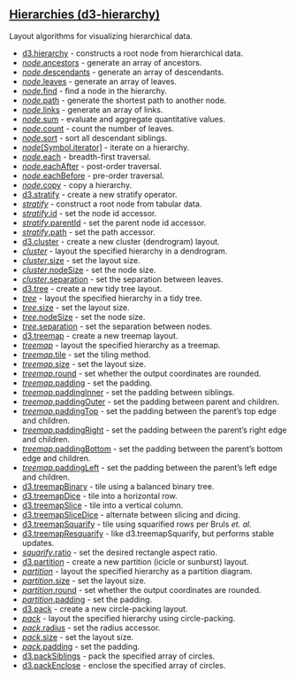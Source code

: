 ## [Hierarchies (d3-hierarchy)](https://github.com/d3/d3-hierarchy/tree/v3.1.2)

Layout algorithms for visualizing hierarchical data.

- [d3.hierarchy](https://github.com/d3/d3-hierarchy/blob/v3.1.2/README.md#hierarchy) - constructs a root node from hierarchical data.
- [_node_.ancestors](https://github.com/d3/d3-hierarchy/blob/v3.1.2/README.md#node_ancestors) - generate an array of ancestors.
- [_node_.descendants](https://github.com/d3/d3-hierarchy/blob/v3.1.2/README.md#node_descendants) - generate an array of descendants.
- [_node_.leaves](https://github.com/d3/d3-hierarchy/blob/v3.1.2/README.md#node_leaves) - generate an array of leaves.
- [_node_.find](https://github.com/d3/d3-hierarchy/blob/v3.1.2/README.md#node_find) - find a node in the hierarchy.
- [_node_.path](https://github.com/d3/d3-hierarchy/blob/v3.1.2/README.md#node_path) - generate the shortest path to another node.
- [_node_.links](https://github.com/d3/d3-hierarchy/blob/v3.1.2/README.md#node_links) - generate an array of links.
- [_node_.sum](https://github.com/d3/d3-hierarchy/blob/v3.1.2/README.md#node_sum) - evaluate and aggregate quantitative values.
- [_node_.count](https://github.com/d3/d3-hierarchy/blob/v3.1.2/README.md#node_count) - count the number of leaves.
- [_node_.sort](https://github.com/d3/d3-hierarchy/blob/v3.1.2/README.md#node_sort) - sort all descendant siblings.
- [_node_[Symbol.iterator]](https://github.com/d3/d3-hierarchy/blob/v3.1.2/README.md#node_iterator) - iterate on a hierarchy.
- [_node_.each](https://github.com/d3/d3-hierarchy/blob/v3.1.2/README.md#node_each) - breadth-first traversal.
- [_node_.eachAfter](https://github.com/d3/d3-hierarchy/blob/v3.1.2/README.md#node_eachAfter) - post-order traversal.
- [_node_.eachBefore](https://github.com/d3/d3-hierarchy/blob/v3.1.2/README.md#node_eachBefore) - pre-order traversal.
- [_node_.copy](https://github.com/d3/d3-hierarchy/blob/v3.1.2/README.md#node_copy) - copy a hierarchy.
- [d3.stratify](https://github.com/d3/d3-hierarchy/blob/v3.1.2/README.md#stratify) - create a new stratify operator.
- [_stratify_](https://github.com/d3/d3-hierarchy/blob/v3.1.2/README.md#_stratify) - construct a root node from tabular data.
- [_stratify_.id](https://github.com/d3/d3-hierarchy/blob/v3.1.2/README.md#stratify_id) - set the node id accessor.
- [_stratify_.parentId](https://github.com/d3/d3-hierarchy/blob/v3.1.2/README.md#stratify_parentId) - set the parent node id accessor.
- [_stratify_.path](https://github.com/d3/d3-hierarchy/blob/v3.1.2/README.md#stratify_path) - set the path accessor.
- [d3.cluster](https://github.com/d3/d3-hierarchy/blob/v3.1.2/README.md#cluster) - create a new cluster (dendrogram) layout.
- [_cluster_](https://github.com/d3/d3-hierarchy/blob/v3.1.2/README.md#_cluster) - layout the specified hierarchy in a dendrogram.
- [_cluster_.size](https://github.com/d3/d3-hierarchy/blob/v3.1.2/README.md#cluster_size) - set the layout size.
- [_cluster_.nodeSize](https://github.com/d3/d3-hierarchy/blob/v3.1.2/README.md#cluster_nodeSize) - set the node size.
- [_cluster_.separation](https://github.com/d3/d3-hierarchy/blob/v3.1.2/README.md#cluster_separation) - set the separation between leaves.
- [d3.tree](https://github.com/d3/d3-hierarchy/blob/v3.1.2/README.md#tree) - create a new tidy tree layout.
- [_tree_](https://github.com/d3/d3-hierarchy/blob/v3.1.2/README.md#_tree) - layout the specified hierarchy in a tidy tree.
- [_tree_.size](https://github.com/d3/d3-hierarchy/blob/v3.1.2/README.md#tree_size) - set the layout size.
- [_tree_.nodeSize](https://github.com/d3/d3-hierarchy/blob/v3.1.2/README.md#tree_nodeSize) - set the node size.
- [_tree_.separation](https://github.com/d3/d3-hierarchy/blob/v3.1.2/README.md#tree_separation) - set the separation between nodes.
- [d3.treemap](https://github.com/d3/d3-hierarchy/blob/v3.1.2/README.md#treemap) - create a new treemap layout.
- [_treemap_](https://github.com/d3/d3-hierarchy/blob/v3.1.2/README.md#_treemap) - layout the specified hierarchy as a treemap.
- [_treemap_.tile](https://github.com/d3/d3-hierarchy/blob/v3.1.2/README.md#treemap_tile) - set the tiling method.
- [_treemap_.size](https://github.com/d3/d3-hierarchy/blob/v3.1.2/README.md#treemap_size) - set the layout size.
- [_treemap_.round](https://github.com/d3/d3-hierarchy/blob/v3.1.2/README.md#treemap_round) - set whether the output coordinates are rounded.
- [_treemap_.padding](https://github.com/d3/d3-hierarchy/blob/v3.1.2/README.md#treemap_padding) - set the padding.
- [_treemap_.paddingInner](https://github.com/d3/d3-hierarchy/blob/v3.1.2/README.md#treemap_paddingInner) - set the padding between siblings.
- [_treemap_.paddingOuter](https://github.com/d3/d3-hierarchy/blob/v3.1.2/README.md#treemap_paddingOuter) - set the padding between parent and children.
- [_treemap_.paddingTop](https://github.com/d3/d3-hierarchy/blob/v3.1.2/README.md#treemap_paddingTop) - set the padding between the parent’s top edge and children.
- [_treemap_.paddingRight](https://github.com/d3/d3-hierarchy/blob/v3.1.2/README.md#treemap_paddingRight) - set the padding between the parent’s right edge and children.
- [_treemap_.paddingBottom](https://github.com/d3/d3-hierarchy/blob/v3.1.2/README.md#treemap_paddingBottom) - set the padding between the parent’s bottom edge and children.
- [_treemap_.paddingLeft](https://github.com/d3/d3-hierarchy/blob/v3.1.2/README.md#treemap_paddingLeft) - set the padding between the parent’s left edge and children.
- [d3.treemapBinary](https://github.com/d3/d3-hierarchy/blob/v3.1.2/README.md#treemapBinary) - tile using a balanced binary tree.
- [d3.treemapDice](https://github.com/d3/d3-hierarchy/blob/v3.1.2/README.md#treemapDice) - tile into a horizontal row.
- [d3.treemapSlice](https://github.com/d3/d3-hierarchy/blob/v3.1.2/README.md#treemapSlice) - tile into a vertical column.
- [d3.treemapSliceDice](https://github.com/d3/d3-hierarchy/blob/v3.1.2/README.md#treemapSliceDice) - alternate between slicing and dicing.
- [d3.treemapSquarify](https://github.com/d3/d3-hierarchy/blob/v3.1.2/README.md#treemapSquarify) - tile using squarified rows per Bruls _et. al._
- [d3.treemapResquarify](https://github.com/d3/d3-hierarchy/blob/v3.1.2/README.md#treemapResquarify) - like d3.treemapSquarify, but performs stable updates.
- [_squarify_.ratio](https://github.com/d3/d3-hierarchy/blob/v3.1.2/README.md#squarify_ratio) - set the desired rectangle aspect ratio.
- [d3.partition](https://github.com/d3/d3-hierarchy/blob/v3.1.2/README.md#partition) - create a new partition (icicle or sunburst) layout.
- [_partition_](https://github.com/d3/d3-hierarchy/blob/v3.1.2/README.md#_partition) - layout the specified hierarchy as a partition diagram.
- [_partition_.size](https://github.com/d3/d3-hierarchy/blob/v3.1.2/README.md#partition_size) - set the layout size.
- [_partition_.round](https://github.com/d3/d3-hierarchy/blob/v3.1.2/README.md#partition_round) - set whether the output coordinates are rounded.
- [_partition_.padding](https://github.com/d3/d3-hierarchy/blob/v3.1.2/README.md#partition_padding) - set the padding.
- [d3.pack](https://github.com/d3/d3-hierarchy/blob/v3.1.2/README.md#pack) - create a new circle-packing layout.
- [_pack_](https://github.com/d3/d3-hierarchy/blob/v3.1.2/README.md#_pack) - layout the specified hierarchy using circle-packing.
- [_pack_.radius](https://github.com/d3/d3-hierarchy/blob/v3.1.2/README.md#pack_radius) - set the radius accessor.
- [_pack_.size](https://github.com/d3/d3-hierarchy/blob/v3.1.2/README.md#pack_size) - set the layout size.
- [_pack_.padding](https://github.com/d3/d3-hierarchy/blob/v3.1.2/README.md#pack_padding) - set the padding.
- [d3.packSiblings](https://github.com/d3/d3-hierarchy/blob/v3.1.2/README.md#packSiblings) - pack the specified array of circles.
- [d3.packEnclose](https://github.com/d3/d3-hierarchy/blob/v3.1.2/README.md#packEnclose) - enclose the specified array of circles.
